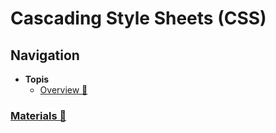 # Cascading Style Sheets (CSS)

## Navigation

- **Topis**
  - [Overview 📂](./topics/overview.md)

### [Materials 📂](./materials.md)
